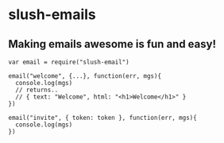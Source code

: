 # slush-emails

## Making emails awesome is fun and easy!

    var email = require("slush-email")

    email("welcome", {...}, function(err, mgs){
      console.log(mgs)
      // returns..
      // { text: "Welcome", html: "<h1>Welcome</h1>" }
    })

    email("invite", { token: token }, function(err, mgs){
      console.log(mgs)
    })